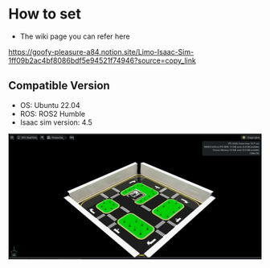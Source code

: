 # How to set
- The wiki page you can refer here

https://goofy-pleasure-a84.notion.site/Limo-Isaac-Sim-1ff09b2ac4bf8086bdf5e94521f74946?source=copy_link


## Compatible Version
- OS: Ubuntu 22.04
- ROS: ROS2 Humble
- Isaac sim version: 4.5

![limo isaac sim original](images/isaacsim.png)
